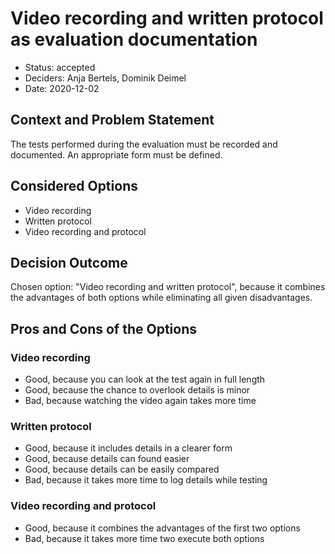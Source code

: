 # Video recording and written protocol as evaluation documentation

* Status: accepted
* Deciders: Anja Bertels, Dominik Deimel
* Date: 2020-12-02

## Context and Problem Statement

The tests performed during the evaluation must be recorded and documented. An appropriate form must be defined.

## Considered Options

* Video recording
* Written protocol
* Video recording and protocol 

## Decision Outcome

Chosen option: "Video recording and written protocol", because it combines the advantages of both options while eliminating all given disadvantages.

## Pros and Cons of the Options 

### Video recording

* Good, because you can look at the test again in full length
* Good, because the chance to overlook details is minor
* Bad, because watching the video again takes more time

### Written protocol

* Good, because it includes details in a clearer form
* Good, because details can found easier
* Good, because details can be easily compared
* Bad, because it takes more time to log details while testing

### Video recording and protocol 

* Good, because it combines the advantages of the first two options
* Bad, because it takes more time two execute both options
